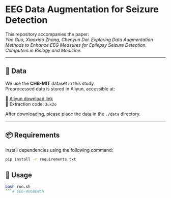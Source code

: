 # EEG Data Augmentation for Seizure Detection

This repository accompanies the paper:  
*Yao Guo, Xiaoxiao Zhang, Chenyun Dai. Exploring Data Augmentation Methods to Enhance EEG Measures for Epilepsy Seizure Detection.
Computers in Biology and Medicine*.

---

## 📁 Data

We use the **CHB-MIT** dataset in this study.  
Preprocessed data is stored in Aliyun, accessible at:

🔗 [Aliyun download link](https://www.alipan.com/s/dFVQJk9wshe)  
🔑 Extraction code: `3ux2o`

After downloading, please place the data in the `./data` directory.

---

## 📦 Requirements

Install dependencies using the following command:

```bash
pip install -r requirements.txt
```

## 🚀 Usage
```bash
bash run.sh
```# EEG-AUGBENCH
